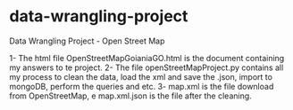 # data-wrangling-project

Data Wrangling Project - Open Street Map

1- The html file OpenStreetMapGoianiaGO.html is the document containing my answers to te project.
2- The file openStreetMapProject.py contains all my process to clean the data, load the xml and save the .json, 
import to mongoDB, perform the queries and etc.
3- map.xml is the file download from OpenStreetMap, e map.xml.json is the file after the cleaning.




